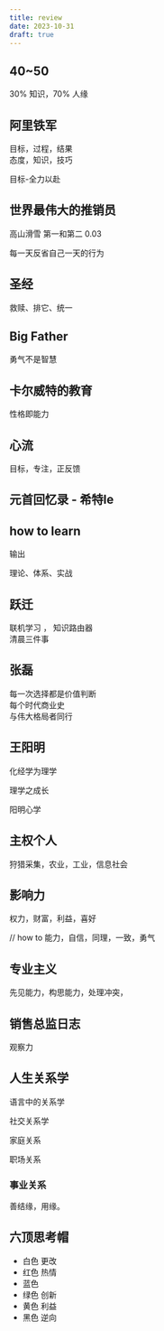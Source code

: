 ```yaml
---
title: review 
date: 2023-10-31
draft: true
---
```


## 40~50 
30% 知识，70% 人缘

## 阿里铁军
目标，过程，结果   
态度，知识，技巧  

目标-全力以赴

## 世界最伟大的推销员
高山滑雪 第一和第二 0.03 

每一天反省自己一天的行为

##  圣经 
救赎、排它、统一

## Big Father 
勇气不是智慧

## 卡尔威特的教育
性格即能力

## 心流
目标，专注，正反馈

## 元首回忆录 - 希特le

## how to learn 
输出 

理论、体系、实战

## 跃迁
联机学习 ， 知识路由器  
清晨三件事   

## 张磊
每一次选择都是价值判断   
每个时代商业史  
与伟大格局者同行  

## 王阳明
化经学为理学

理学之成长

阳明心学

## 主权个人
狩猎采集，农业，工业，信息社会

## 影响力
权力，财富，利益，喜好

// how to 
能力，自信，同理，一致，勇气

## 专业主义
先见能力，构思能力，处理冲突，

## 销售总监日志
观察力

## 人生关系学

语言中的关系学

社交关系学

家庭关系

职场关系

### 事业关系
善结缘，用缘。

## 六顶思考帽
- 白色 更改
- 红色 热情
- 蓝色 
- 绿色  创新
- 黄色  利益
- 黑色  逆向




